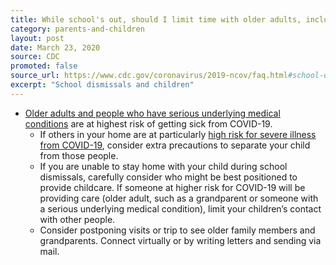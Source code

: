 ```yaml
---
title: While school's out, should I limit time with older adults, including relatives, and people with chronic medical conditions?
category: parents-and-children
layout: post
date: March 23, 2020
source: CDC
promoted: false
source_url: https://www.cdc.gov/coronavirus/2019-ncov/faq.html#school-dismissals
excerpt: "School dismissals and children"
---
```


* [Older adults and people who have serious underlying medical conditions](https://www.cdc.gov/coronavirus/2019-ncov/specific-groups/people-at-higher-risk.html) are at highest risk of getting sick from COVID-19.
	* If others in your home are at particularly [high risk for severe illness from COVID-19](https://www.cdc.gov/coronavirus/2019-ncov/specific-groups/high-risk-complications.html), consider extra precautions to separate your child from those people.
	* If you are unable to stay home with your child during school dismissals, carefully consider who might be best positioned to provide childcare. If someone at higher risk for COVID-19 will be providing care (older adult, such as a grandparent or someone with a serious underlying medical condition), limit your children’s contact with other people.
	* Consider postponing visits or trip to see older family members and grandparents. Connect virtually or by writing letters and sending via mail.